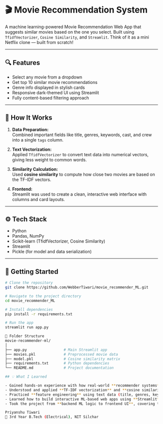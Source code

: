 # 🎬 Movie Recommendation System

A machine learning-powered Movie Recommendation Web App that suggests similar movies based on the one you select. Built using `TfidfVectorizer`, `Cosine Similarity`, and `Streamlit`. Think of it as a mini Netflix clone — built from scratch!

---

## 🔍 Features

- Select any movie from a dropdown
- Get top 10 similar movie recommendations
- Genre info displayed in stylish cards
- Responsive dark-themed UI using Streamlit
- Fully content-based filtering approach

---

## 🧠 How It Works

1. **Data Preparation:**  
   Combined important fields like title, genres, keywords, cast, and crew into a single `tags` column.

2. **Text Vectorization:**  
   Applied `TfidfVectorizer` to convert text data into numerical vectors, giving less weight to common words.

3. **Similarity Calculation:**  
   Used **cosine similarity** to compute how close two movies are based on the TF-IDF vectors.

4. **Frontend:**  
   Streamlit was used to create a clean, interactive web interface with columns and card layouts.

---

## ⚙️ Tech Stack

- Python
- Pandas, NumPy
- Scikit-learn (TfidfVectorizer, Cosine Similarity)
- Streamlit
- Pickle (for model and data serialization)

---

## 🚀 Getting Started

```bash
# Clone the repository
git clone https://github.com/WebberTiwari/movie_recommender_ML.git

# Navigate to the project directory
cd movie_recommender_ML

# Install dependencies
pip install -r requirements.txt

# Run the app
streamlit run app.py

📂 Folder Structure
movie-recommender-ml/
│
├── app.py                 # Main Streamlit app
├── movies.pkl             # Preprocessed movie data
├── model.pkl              # Cosine similarity matrix
├── requirements.txt       # Python dependencies
└── README.md              # Project documentation

## 💡 What I Learned

- Gained hands-on experience with how real-world **recommender systems** work under the hood.
- Understood and applied **TF-IDF vectorization** and **cosine similarity** for content-based filtering.
- Practiced **feature engineering** using text data (title, genres, keywords, cast, crew).
- Learned how to build interactive ML-based web apps using **Streamlit**.
- Took the project from **backend ML logic to frontend UI**, covering the full ML workflow.

Priyanshu Tiwari
📍 3rd Year B.Tech (Electrical), NIT Silchar
